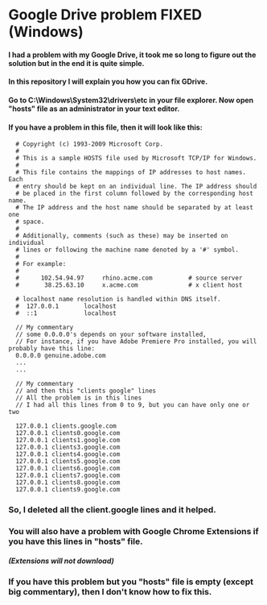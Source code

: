 # Google Drive problem FIXED (Windows)
#### I had a problem with my Google Drive, it took me so long to figure out the solution but in the end it is quite simple. 
#### In this repository I will explain you how you can fix GDrive.

#### Go to C:\Windows\System32\drivers\etc in your file explorer. Now open "hosts" file as an administrator in your text editor.
#### If you have a problem in this file, then it will look like this:
```
  # Copyright (c) 1993-2009 Microsoft Corp.
  #
  # This is a sample HOSTS file used by Microsoft TCP/IP for Windows.
  #
  # This file contains the mappings of IP addresses to host names. Each
  # entry should be kept on an individual line. The IP address should
  # be placed in the first column followed by the corresponding host name.
  # The IP address and the host name should be separated by at least one
  # space.
  #
  # Additionally, comments (such as these) may be inserted on individual
  # lines or following the machine name denoted by a '#' symbol.
  #
  # For example:
  #
  #      102.54.94.97     rhino.acme.com          # source server
  #       38.25.63.10     x.acme.com              # x client host
  
  # localhost name resolution is handled within DNS itself.
  #  127.0.0.1       localhost
  #  ::1             localhost

  // My commentary
  // some 0.0.0.0's depends on your software installed,
  // For instance, if you have Adobe Premiere Pro installed, you will probably have this line:
  0.0.0.0 genuine.adobe.com
  ...
  ...

  // My commentary
  // and then this "clients google" lines
  // All the problem is in this lines
  // I had all this lines from 0 to 9, but you can have only one or two

  127.0.0.1 clients.google.com
  127.0.0.1 clients0.google.com
  127.0.0.1 clients1.google.com
  127.0.0.1 clients3.google.com
  127.0.0.1 clients4.google.com
  127.0.0.1 clients5.google.com
  127.0.0.1 clients6.google.com
  127.0.0.1 clients7.google.com
  127.0.0.1 clients8.google.com
  127.0.0.1 clients9.google.com
```

### So, I deleted all the client.google lines and it helped.
### You will also have a problem with Google Chrome Extensions if you have this lines in "hosts" file.
##### (Extensions will not download)
### If you have this problem but you "hosts" file is empty (except big commentary), then I don't know how to fix this.


